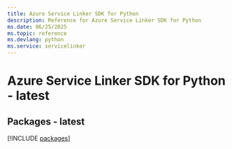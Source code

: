 ```yaml
---
title: Azure Service Linker SDK for Python
description: Reference for Azure Service Linker SDK for Python
ms.date: 06/25/2025
ms.topic: reference
ms.devlang: python
ms.service: servicelinker
---
```

# Azure Service Linker SDK for Python - latest
## Packages - latest
[!INCLUDE [packages](service-linker-index.md)]